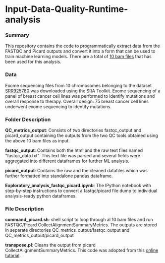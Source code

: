# Input-Data-Quality-Runtime-analysis

### Summary
This repository contains the code to programmatically extract data from the FASTQC and Picard outputs and convert it into a form that can be used to train machine learning models. There are a total of [10 bam files](https://drive.google.com/file/d/1payQg56p2bypY8DkaovO9yiCx6-2Pkig/view?usp=sharing) that has been used for this analysis. 

### Data 
Exome sequencing files from 10 chromosomes belonging to the dataset [SRR925780](https://trace.ncbi.nlm.nih.gov/Traces/index.html?view=run_browser&acc=SRR925780&display=metadata) was downloaded using the SRA Toolkit. Exome sequencing of a panel of breast cancer cell lines was performed to identify mutations and overall response to therapy. Overall design: 75 breast cancer cell lines underwent exome sequencing to identify mutations.

### Folder Description
**QC_metrics_output**: Consists of two directories fastqc_output and picard_output containing the outputs from the two QC tools obtained using the above 10 bam files as input.  

**fastqc_output**: Contains both the html and the raw text files named "fastqc_data.txt". This text file was parsed and several fields were aggregated into different dataframes for further ML analysis.  

**picard_output**: Contains the raw and the cleaned datafiles which was further formatted into standalone pandas dataframe.  

**Exploratory_analysis_fastqc_picard.ipynb**: The IPython notebook with step-by-step instructions to convert a fastqc/picard file dump to individual analysis-ready python dataframes. 

### File Description
**command_picard.sh**: shell script to loop through al 10 bam files and run FASTQC/Picard CollectAlignmentSummaryMetrics. The outputs are stored in separate directories QC_metrics_output/fastqc_output and QC_metrics_output/picard_output

**transpose.pl**: Cleans the output from picard CollectAlignmentSummaryMetrics. This code was adopted from this [online tutorial](https://davetang.org/muse/2014/07/26/getting-started-picard/). 







